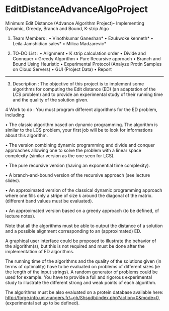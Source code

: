 # EditDistanceAdvanceAlgoProject
Minimum Edit Distance (Advance Algorithm Project)- Implementing Dynamic, Greedy, Branch and Bound, K-strip Algo

1. Team Members : 
• Vinothkumar Ganeshan*
• Ezukwoke kenneth*
• Leila Jamshidian sales*
• Milica Madzarevic*

2. TO-DO List :
• Alignment 
• K strip calculation order
• Divide and Connquer 
• Greedy Algorithm 
• Pure Recursive approach
• Branch and Bound Using Heuristic 
• Experimental Protocol (Analyze Protin Samples on Cloud Servers) 
• GUI (Project Data) 
• Report

---------------------------------------------------------------------------------------------------------
3. Description : 
The objective of this project is to implement some algorithms for computing the Edit distance (ED) (an adaptation of the LCS problem) and to provide an experimental study of their running time and the quality of the solution given.

4 Work to do : 
You must program different algorithms for the ED problem, including:

• The classic algorithm based on dynamic programming. The algorithm is similar to the LCS problem, your first job will be to look for informations about this algorithm.

• The version combining dynamic programming and divide and conquer approaches allowing one to solve the problem with a linear space complexity (similar version as the one seen for LCS).

• The pure recursive version (having an exponential time complexity).

• A branch-and-bound version of the recursive approach (see lecture slides).

• An approximated version of the classical dynamic programming approach where one fills only a stripe of size k around the diagonal of the matrix. (different band values must be evaluated).

• An approximated version based on a greedy approach (to be defined, cf lecture notes).

Note that all the algorithms must be able to output the distance of a solution and a possible alignment corresponding to an (approximated) ED.

A graphical user interface could be proposed to illustrate the behavior of the algorithm(s), but this is not required and must be done after the implementation of ED algorithms.

The running time of the algorithms and the quality of the solutions given (in terms of optimality) have to be evaluated on problems of different sizes (ie the length of the input strings). A random generator of problems could be used for example. You have to provide a full and rigorous experimental study to illustrate the different strong and weak points of each algorithm.

The algorithms must be also evaluated on a protein database available here: http://forge.info.univ-angers.fr/~gh/Shspdb/index.php?action=0&mode=0, (experimental set up to be defined).

